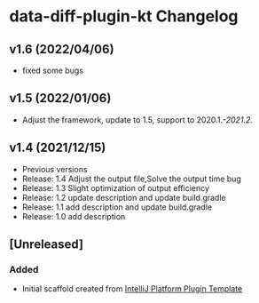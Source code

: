 <!-- Keep a Changelog guide -> https://keepachangelog.com -->

# data-diff-plugin-kt Changelog

## v1.6 (2022/04/06)
- fixed some bugs

## v1.5 (2022/01/06)
- Adjust the framework, update to 1.5, support to 2020.1.*-2021.2.*

## v1.4 (2021/12/15)
- Previous versions
- Release: 1.4 Adjust the output file,Solve the output time bug
- Release: 1.3 Slight optimization of output efficiency
- Release: 1.2 update description and update build.gradle
- Release: 1.1 add description and update build.gradle
- Release: 1.0 add description


## [Unreleased]
### Added
- Initial scaffold created from [IntelliJ Platform Plugin Template](https://github.com/JetBrains/intellij-platform-plugin-template)